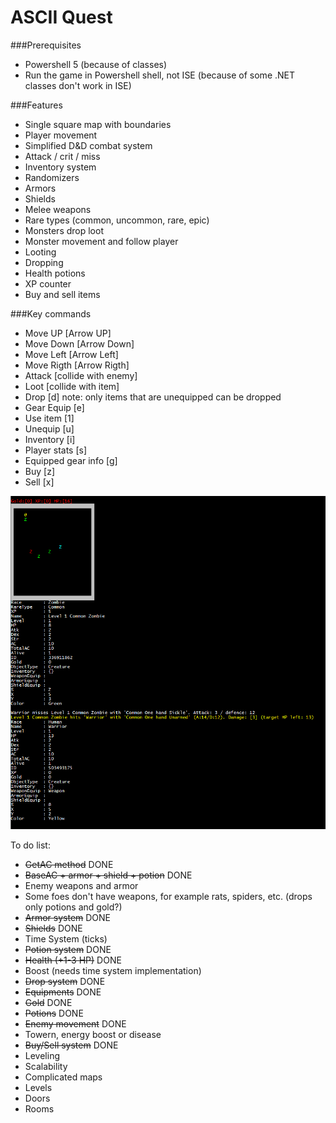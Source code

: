 # ASCII Quest

###Prerequisites
* Powershell 5 (because of classes)
* Run the game in Powershell shell, not ISE (because of some .NET classes don't work in ISE)

###Features
* Single square map with boundaries
* Player movement
* Simplified D&D combat system
* Attack / crit / miss
* Inventory system
* Randomizers
* Armors
* Shields
* Melee weapons
* Rare types (common, uncommon, rare, epic)
* Monsters drop loot
* Monster movement and follow player
* Looting
* Dropping
* Health potions
* XP counter
* Buy and sell items

###Key commands
* Move UP [Arrow UP]
* Move Down [Arrow Down]
* Move Left [Arrow Left]
* Move Rigth [Arrow Rigth]
* Attack [collide with enemy]
* Loot [collide with item]
* Drop [d] note: only items that are unequipped can be dropped
* Gear Equip [e]
* Use item [1]
* Unequip [u]
* Inventory [i]
* Player stats [s]
* Equipped gear info [g]
* Buy [z]
* Sell [x]
          
![alt tag](https://github.com/Satak/AsciiQuest/blob/master/AsciiQuest.PNG)

To do list:

* ~~GetAC method~~ DONE
* ~~BaseAC + armor + shield + potion~~ DONE
* Enemy weapons and armor
* Some foes don't have weapons, for example rats, spiders, etc. (drops only potions and gold?)
* ~~Armor system~~ DONE
* ~~Shields~~ DONE
* Time System (ticks)
* ~~Potion system~~ DONE
* ~~Health (+1-3 HP)~~ DONE
* Boost (needs time system implementation)
* ~~Drop system~~ DONE
* ~~Equipments~~ DONE
* ~~Gold~~ DONE
* ~~Potions~~ DONE
* ~~Enemy movement~~ DONE
* Towern, energy boost or disease
* ~~Buy/Sell system~~ DONE
* Leveling
* Scalability
* Complicated maps
* Levels
* Doors
* Rooms
